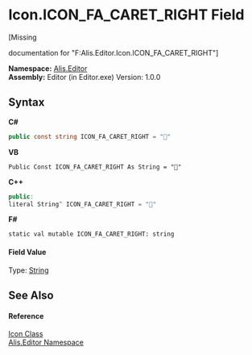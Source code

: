 # Icon.ICON_FA_CARET_RIGHT Field
 

\[Missing <summary> documentation for "F:Alis.Editor.Icon.ICON_FA_CARET_RIGHT"\]

**Namespace:**&nbsp;<a href="b150ade4-39de-a232-5f06-d3cdc1b2c538">Alis.Editor</a><br />**Assembly:**&nbsp;Editor (in Editor.exe) Version: 1.0.0

## Syntax

**C#**<br />
``` C#
public const string ICON_FA_CARET_RIGHT = ""
```

**VB**<br />
``` VB
Public Const ICON_FA_CARET_RIGHT As String = ""
```

**C++**<br />
``` C++
public:
literal String^ ICON_FA_CARET_RIGHT = ""
```

**F#**<br />
``` F#
static val mutable ICON_FA_CARET_RIGHT: string
```


#### Field Value
Type: <a href="https://docs.microsoft.com/dotnet/api/system.string" target="_blank">String</a>

## See Also


#### Reference
<a href="cc0f883c-67f8-f772-c6d7-a60b129f22a7">Icon Class</a><br /><a href="b150ade4-39de-a232-5f06-d3cdc1b2c538">Alis.Editor Namespace</a><br />